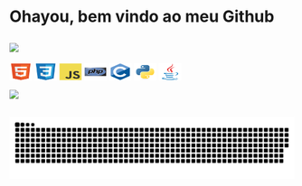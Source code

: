 # Ohayou, bem vindo ao meu Github

##

<div>
  <img height="170em" src="https://github-readme-stats.vercel.app/api?username=VictorPasqualini&show_icons=true&bg_color=0d1117&title_color=61dafb&text_color=fff&hide_border=true&icon_color=61dafb&include_all_commits=true&count_private=true"/>
</div>
  
<div style="display: inline_block"><br>
  <img align="center" alt="Victor-HTML" height="30" width="40" src="https://raw.githubusercontent.com/devicons/devicon/master/icons/html5/html5-original.svg">
  <img align="center" alt="Victor-CSS" height="30" width="40" src="https://raw.githubusercontent.com/devicons/devicon/master/icons/css3/css3-original.svg">
  <img align="center" alt="Victor-JavaScript" height="30" width="40" src="https://github.com/devicons/devicon/blob/master/icons/javascript/javascript-original.svg">  
  <img align="center" alt="Victor-PHP" height="30" width="40" src="https://github.com/devicons/devicon/blob/master/icons/php/php-original.svg">
  <img align="center" alt="Victor-C" height="30" width="40" src="https://github.com/devicons/devicon/blob/master/icons/c/c-original.svg">
  <img align="center" alt="Victor-Python" height="30" width="40" src="https://raw.githubusercontent.com/devicons/devicon/master/icons/python/python-original.svg">
  <img align="center" alt="Victor-Java" height="30" width="40" src="https://github.com/devicons/devicon/blob/master/icons/java/java-original.svg">
</div>
  
<div><br>
  <a href="https://www.linkedin.com/in/victor-ramos-pasqualini-b459b51b0/" target="_blank"><img src="https://img.shields.io/badge/-LinkedIn-%230077B5?style=for-the-badge&logo=linkedin&logoColor=white"></a>
</div>

##
  
![Snake animation](https://github.com/VictorPasqualini/VictorPasqualini/blob/output/github-contribution-grid-snake.svg)
